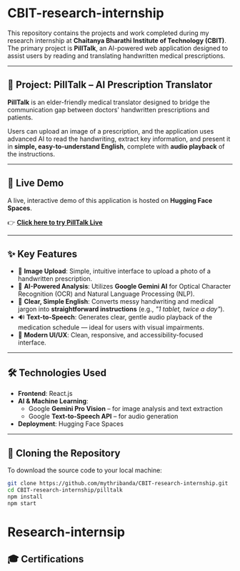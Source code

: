 # CBIT-research-internship

This repository contains the projects and work completed during my research internship at **Chaitanya Bharathi Institute of Technology (CBIT)**.  
The primary project is **PillTalk**, an AI-powered web application designed to assist users by reading and translating handwritten medical prescriptions.

---

## 💊 Project: PillTalk – AI Prescription Translator

**PillTalk** is an elder-friendly medical translator designed to bridge the communication gap between doctors' handwritten prescriptions and patients.  

Users can upload an image of a prescription, and the application uses advanced AI to read the handwriting, extract key information, and present it in **simple, easy-to-understand English**, complete with **audio playback** of the instructions.

---

## 🚀 Live Demo

A live, interactive demo of this application is hosted on **Hugging Face Spaces**.

👉 [**Click here to try PillTalk Live**](https://huggingface.co/spaces/mythribanda/Pilltalk) <!-- Replace # with the actual Hugging Face link -->

---

## ✨ Key Features

- 📸 **Image Upload**: Simple, intuitive interface to upload a photo of a handwritten prescription.  
- 🤖 **AI-Powered Analysis**: Utilizes **Google Gemini AI** for Optical Character Recognition (OCR) and Natural Language Processing (NLP).  
- 📝 **Clear, Simple English**: Converts messy handwriting and medical jargon into **straightforward instructions** (e.g., *"1 tablet, twice a day"*).  
- 🔊 **Text-to-Speech**: Generates clear, gentle audio playback of the medication schedule — ideal for users with visual impairments.  
- 🎨 **Modern UI/UX**: Clean, responsive, and accessibility-focused interface.  

---

## 🛠️ Technologies Used

- **Frontend**: React.js  
- **AI & Machine Learning**:  
  - Google **Gemini Pro Vision** – for image analysis and text extraction  
  - Google **Text-to-Speech API** – for audio generation  
- **Deployment**: Hugging Face Spaces  

---

## 💾 Cloning the Repository

To download the source code to your local machine:

```bash
git clone https://github.com/mythribanda/CBIT-research-internship.git
cd CBIT-research-internship/pilltalk
npm install
npm start
```

# Research-internsip
## 🎓 Certifications

